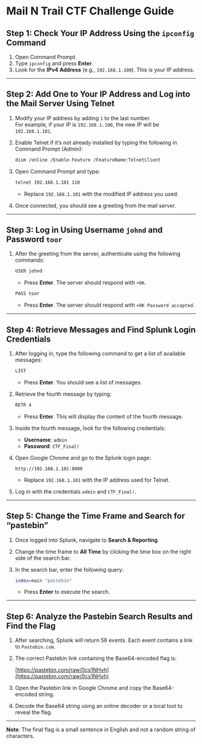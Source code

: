 # Mail N Trail CTF Challenge Guide

## Step 1: Check Your IP Address Using the `ipconfig` Command
1. Open Command Prompt.
2. Type `ipconfig` and press **Enter**.
3. Look for the **IPv4 Address** (e.g., `192.168.1.100`). This is your IP address.

---

## Step 2: Add One to Your IP Address and Log into the Mail Server Using Telnet
1. Modify your IP address by adding `1` to the last number.  
   For example, if your IP is `192.168.1.100`, the new IP will be `192.168.1.101`.

2. Enable Telnet if it’s not already installed by typing the following in Command Prompt (Admin):

   ```bash
   dism /online /Enable-Feature /FeatureName:TelnetClient
   ```

3. Open Command Prompt and type:

   ```bash
   telnet 192.168.1.101 110
   ```

   - Replace `192.168.1.101` with the modified IP address you used.

4. Once connected, you should see a greeting from the mail server.

---

## Step 3: Log in Using Username `johnd` and Password `toor`
1. After the greeting from the server, authenticate using the following commands:

   ```bash
   USER johnd
   ```

   - Press **Enter**. The server should respond with `+OK`.

   ```bash
   PASS toor
   ```

   - Press **Enter**. The server should respond with `+OK Password accepted`.

---

## Step 4: Retrieve Messages and Find Splunk Login Credentials
1. After logging in, type the following command to get a list of available messages:

   ```bash
   LIST
   ```

   - Press **Enter**. You should see a list of messages.

2. Retrieve the fourth message by typing:

   ```bash
   RETR 4
   ```

   - Press **Enter**. This will display the content of the fourth message.

3. Inside the fourth message, look for the following credentials:  
   - **Username**: `admin`  
   - **Password**: `CTF_Final!`

4. Open Google Chrome and go to the Splunk login page:

   ```text
   http://192.168.1.101:8000
   ```

   - Replace `192.168.1.101` with the IP address used for Telnet.

5. Log in with the credentials `admin` and `CTF_Final!`.

---

## Step 5: Change the Time Frame and Search for “pastebin”
1. Once logged into Splunk, navigate to **Search & Reporting**.
2. Change the time frame to **All Time** by clicking the time box on the right side of the search bar.
3. In the search bar, enter the following query:

   ```bash
   index=main "pastebin"
   ```

   - Press **Enter** to execute the search.

---

## Step 6: Analyze the Pastebin Search Results and Find the Flag
1. After searching, Splunk will return 56 events. Each event contains a link to `Pastebin.com`.
2. The correct Pastebin link containing the Base64-encoded flag is:

   [https://pastebin.com/raw/0cs1NHvh](https://pastebin.com/raw/0cs1NHvh)

3. Open the Pastebin link in Google Chrome and copy the Base64-encoded string.
4. Decode the Base64 string using an online decoder or a local tool to reveal the flag.

---

**Note**: The final flag is a small sentence in English and not a random string of characters.
```
